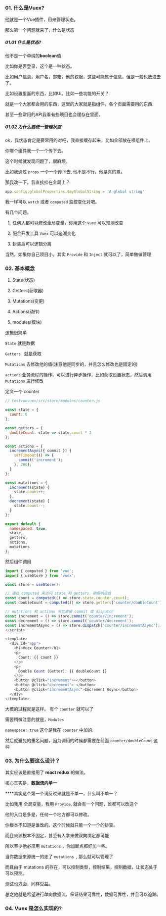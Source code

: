 ### 01. 什么是Vuex?

他就是一个Vue插件，用来管理状态。

那么第一个问题就来了，什么是状态

##### 01.01 什么是状态?

他不是一个单纯的**boolean**值

比如你是否登录，这个是一种状态。

比如用户信息，用户名，邮箱，他的权限，这些可能属于信息，但是一般也放进去了。

比如设置里面的东西，比如UI。比如一些功能的开关？

就是一个大家都会用的东西，这里的大家就是指组件，各个页面需要用的东西.

甚至一些常用的API我看有些项目也会缓存在里面。

##### 01.02 为什么要统一管理状态

ok，我状态肯定是要常用的对吧，我直接缓存起来，比如全部放在根组件上。

你哪个组件我一个一个传下去。

这个时候就发现问题了，很麻烦。

比如我通过 `props` 一个一个传下去, 他不是不行，他是真的累。



那我改一下。我直接挂在全局上？

```javascript
app.config.globalProperties.$myGlobalString = 'A global string'
```

我一样可以 `watch` 或者 `computed` 监控变化对吧。



有几个问题。

1. 任何人都可以修改全局变量，你用这个 `Vuex` 可以预测改变

2. 配合开发工具 `Vuex` 可以追溯变化

3. 封装后可以逻辑分离
   
   

当然，如果你自己项目小，其实 `Provide` 和 `Inject` 就可以了，简单做做管理



### 02. 基本概念

1. State(状态)

2. Getters(获取器)

3. Mutations(变更)

4. Actions(动作)

5. modules(模块)
   
   

逻辑很简单

`State`  就是数据

`Getters ` 就是获取

`Mutations` 去修改他的值(注意他是同步的，并且怎么修改也是固定的)

`actions` 业务流程的操作，可以进行异步操作，比如获取设置状态，然后调用 `Mutations` 进行修改



定义一个 counter

```javascript
// testvuevuex/src/store/modules/counter.js

const state = {
  count: 0
};

const getters = {
  doubleCount: state => state.count * 2
};

const actions = {
  incrementAsync({ commit }) {
    setTimeout(() => {
      commit('increment');
    }, 200);
  }
};

const mutations = {
  increment(state) {
    state.count++;
  },
  decrement(state) {
    state.count--;
  }
};

export default {
  namespaced: true,
  state,
  getters,
  actions,
  mutations
}; 
```

然后组件调用

```javascript
import { computed } from 'vue';
import { useStore } from 'vuex';

const store = useStore();

// 通过 computed 来访问 state 和 getters，确保响应性
const count = computed(() => store.state.counter.count);
const doubleCount = computed(() => store.getters['counter/doubleCount']);

// mutations 和 actions 可以直接 commit 或 dispatch
const increment = () => store.commit('counter/increment');
const decrement = () => store.commit('counter/decrement');
const incrementAsync = () => store.dispatch('counter/incrementAsync');
</script>

<template>
  <div id="app">
    <h1>Vuex Counter</h1>
    <p>
      Count: {{ count }}
    </p>
    <p>
      Double Count (Getter): {{ doubleCount }}
    </p>
    <button @click="increment">+</button>
    <button @click="decrement">-</button>
    <button @click="incrementAsync">Increment Async</button>
  </div>
</template>

```

大概的过程就是这样。 有个 `counter` 就可以了

需要稍微注意的就是，`Modules`

`namespace: true` 这个是我在 `counter` 中加的.

然后就避免的重名问题，因为调用的时候都需要在前面 `counter/doubleCount` 这种



### 03. 为什么要这么设计？

其实应该是直接用了 **react redux** 的做法。



核心其实是，**数据流向单一**

****其实这个第一个词反过来就是不单一，什么叫不单一？

比如我用 全局变量，我用 `Provide`, 就会有一个问题，谁都可以改这个

他的入口是多是，任何一个地方都可以修改。



你根本不知道是谁改的。这个时候就只能一个一个的排查。

而且来源根本不固定，甚至有人拿来做双向绑定都可能



所以至少他必须用 `mutations` ，你加断点都好加一些。

当你数据来源统一的走了 `mutations `, 那么就可以管理了 



而且由于 mutations 的存在，可以控制类型，控制结果，控制数据，让状态处于可以预测。



测试也方面，同样受益。



总之他就是希望进行单向数据流，保证结果可靠性，数据可靠性，并且可以追踪。



### 04. Vuex 是怎么实现的?


